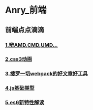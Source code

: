 # Anry_前端
## 前端点点滴滴
### [1.辩AMD,CMD,UMD...](../../issues/1)
### [2.css3动画](../../issues/2)
### [3.搜罗一切webpack的好文章好工具](https://github.com/webpack-china/awesome-webpack-cn)
### [4.js基础类型](../../issues/6)
### [5.es6新特性解读](../../issues/7)
